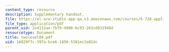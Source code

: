 ```yaml
---
content_type: resource
description: Supplementary handout.
file: https://ol-ocw-studio-app-qa.s3.amazonaws.com/courses/6-728-applied-quantum-and-statistical-physics-fall-2006/16029f7c397abce618505381ec3a82dc_twolevel04.pdf
file_type: application/pdf
parent_uid: 2c4132ae-7bf9-4900-bc93-263cd831948d
resourcetype: Document
title: twolevel04.pdf
uid: 16029f7c-397a-bce6-1850-5381ec3a82dc
---
```

